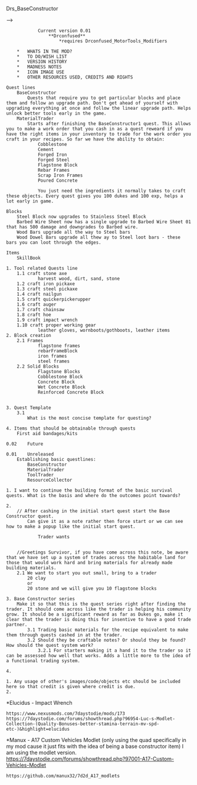 Drs_BaseConstructor

<!-- ~~~~~~~~~~~~~~~~~~~~~~~~~~~~~~~~~~~~~~~~~~~~~~~~~~~~~~~~~~~~~~~~~~ -->
<!-- ~~~~~~~~~~~~~~~~~~Base Constructor - Quests~~~~~~~~~~~~~~~~~~~~~~~ -->
<!-- <!-- ~~~~~~~~~~~~~~~~~~~~~~~~~~~~~~~~~~~~~~~~~~~~~~~~~~~~~~~~~~~~~~~~~~ --> -->
				Current version 0.01	
					**Drconfused**
						*requires Drconfused_MotorTools_Modifiers

<!-- ~~~~~~~~~~~~~~~~~~~~~~~~~~~~~~~~~~~~~~~~~~~~~~~~~~~~~~~~~~~~~~~~~~ -->
<!-- ~~~~~~~~~~~~~~~~~~~~~~~CONTENTS~~~~~~~~~~~~~~~~~~~~~~~~~~~~~~~~~~~ -->			
		* 	WHATS IN THE MOD?
		*	TO DO/WISH LIST
		*	VERSION HISTORY
		*	MADNESS NOTES
		*	ICON IMAGE USE
		*	OTHER RESOURCES USED, CREDITS AND RIGHTS

<!-- ~~~~~~~~~~~~~~~~~~~~~~~~~~~~~~~~~~~~~~~~~~~~~~~~~~~~~~~~~~~~~~~~~~ -->
<!-- ~~~~~~~~~~~~~~~~~~~~~~~WHATS IN THE MOD?~~~~~~~~~~~~~~~~~~~~~~~~~~ -->	

	Quest lines
		BaseConstructor
			Quests that require you to get particular blocks and place them and follow an upgrade path. Don't get ahead of yourself with upgrading everything at once and follow the linear upgrade path. Helps unlock better tools early in the game.
		MaterialTrader
			Starts after finishing the BaseConstructor1 quest. This allows you to make a work order that you cash in as a quest reweard if you have the right items in your inventory to trade for the work order you craft in your recipes. So far we have the ability to obtain:
				Cobblestone
				Cement
				Forged Iron
				Forged Steel
				Flagstone Block
				Rebar Frames
				Scrap Iron Frames
				Poured Concrete
				
				You just need the ingredients it normally takes to craft these objects. Every quest gives you 100 dukes and 100 exp, helps a lot early in game.
				
	Blocks
		Steel Block now upgrades to Stainless Steel Block
		Barbed Wire Sheet now has a single upgrade to Barbed Wire Sheet 01 that has 500 damage and downgrades to Barbed wire.
		Wood Bars upgrade all the way to Steel bars
		Wood Dowel Bars upgrade all thew ay to Steel loot bars - these bars you can loot through the edges. 
		
	Items
		SkillBook
		
	

<!-- ~~~~~~~~~~~~~~~~~~~~~~~~~~~~~~~~~~~~~~~~~~~~~~~~~~~~~~~~~~~~~~~~~~ -->
<!-- ~~~~~~~~~~~~~~~~~~~~~~~~TO DO/WISH LIST~~~~~~~~~~~~~~~~~~~~~~~~~~~ -->

	1. Tool related Quests line
		1.1 craft stone axe
				harvest wood, dirt, sand, stone
		1.2 craft iron pickaxe
		1.3 craft steel pickaxe
		1.4 craft nailgun
		1.5 craft quickerpickerupper
		1.6 craft auger
		1.7 craft chainsaw
		1.8 craft hoe
		1.9 craft impact wrench
		1.10 craft proper working gear
				leather gloves, wornboots/gothboots, leather items
	2. Block creation
		2.1 Frames
				flagstone frames
				rebarFrameBlock
				iron frames
				steel frames
		2.2 Solid Blocks
				Flagstone Blocks
				Cobblestone Block
				Concrete Block
				Wet Concrete Block
				Reinforced Concrete Block
				
				
	3. Quest Template
		3.1
			What is the most concise template for questing?
			
	4. Items that should be obtainable through quests
		First aid bandages/kits
		

<!-- ~~~~~~~~~~~~~~~~~~~~~~~~~~~~~~~~~~~~~~~~~~~~~~~~~~~~~~~~~~~~~~~~~~ -->
<!-- ~~~~~~~~~~~~~~~~~~~~~~~VERSION HISTORY~~~~~~~~~~~~~~~~~~~~~~~~~~~~ -->
	0.02 	Future
	
	0.01	Unreleased
		Establishing basic questlines:
			BaseConstructor
			MaterialTrader
			ToolTrader
			ResourceCollector
	
<!-- ~~~~~~~~~~~~~~~~~~~~~~~~~~~~~~~~~~~~~~~~~~~~~~~~~~~~~~~~~~~~~~~~~~ -->
<!-- ~~~~~~~~~~~~~~~~~~~~~~~MADNESS NOTES~~~~~~~~~~~~~~~~~~~~~~~~~~~~~~ -->			

	1. I want to continue the building format of the basic survival quests. What is the basis and where do the outcomes point towards?
	
	2. 
		// After cashing in the initial start quest start the Base Constructor quest.
			Can give it as a note rather then force start or we can see how to make a popup like the initial start quest.
			
				Trader wants
				
				
		//Greetings Survivor, if you have come across this note, be aware that we have set up a system of trades across the habitable land for those that would work hard and bring materials for already made building materials. 
		2.1 We want to start you out small, bring to a trader 
			20 clay 
			or
			20 stone and we will give you 10 flagstone blocks
			
	3. Base Constructor series
		Make it so that this is the quest series right after finding the trader. It should come across like the trader is helping his community grow. It should be a significant reward as far as Dukes go, make it clear that the trader is doing this for insentive to have a good trade partner.
			3.1 Trading basic materials for the recipe equivalent to make them through quests cashed in at the trader.
			3.2 Should they be craftable notes? Or should they be found? How should the quest system work?
				3.2.1 For starters making it a hand it to the trader so it can be assessed how well that works. Adds a little more to the idea of a functional trading system.
	
	4. 

<!-- ~~~~~~~~~~~~~~~~~~~~~~~~~~~~~~~~~~~~~~~~~~~~~~~~~~~~~~~~~~~~~~~~~~ -->
<!-- ~~~~~~~~~~~~~~~~~~~~~~~ICON IMAGE USE~~~~~~~~~~~~~~~~~~~~~~~~~~~~~ -->

	1. Any usage of other's images/code/objects etc should be included here so that credit is given where credit is due. 
	2. 
	
	
<!-- ~~~~~~~~~~~~~~~~~~~~~~~~~~~~~~~~~~~~~~~~~~~~~~~~~~~~~~~~~~~~~~~~~~ -->
<!-- ~~~~~~~~~~~OTHER RESOURCES USED, CREDITS AND RIGHTS~~~~~~~~~~~~~~~ -->

*Elucidus - Impact Wrench

	https://www.nexusmods.com/7daystodie/mods/173
	https://7daystodie.com/forums/showthread.php?96954-Luc-s-Modlet-Collection-(Quality-Bonuses-better-stamina-terrain-mv-spd-etc-)&highlight=elucidus

*Manux - A17 Custom Vehicles Modlet (only using the quad specifically in my mod cause it just fits with the idea of being a base constructor item) I am using the modlet version.
	https://7daystodie.com/forums/showthread.php?97001-A17-Custom-Vehicles-Modlet
	
	https://github.com/manux32/7d2d_A17_modlets
	
